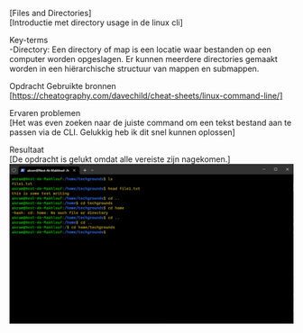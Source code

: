[Files and Directories]  
[Introductie met directory usage in de linux cli]

Key-terms  
-Directory: Een directory of map is een locatie waar bestanden op een computer worden opgeslagen. Er kunnen meerdere directories gemaakt worden in een hiërarchische structuur van mappen en submappen.

Opdracht
Gebruikte bronnen  
[https://cheatography.com/davechild/cheat-sheets/linux-command-line/]

Ervaren problemen  
[Het was even zoeken naar de juiste command om een tekst bestand aan te passen via de CLI. Gelukkig heb ik dit snel kunnen oplossen]

Resultaat  
[De opdracht is gelukt omdat alle vereiste zijn nagekomen.]
![Schermafbeelding](/00_includes/files%26directories.png)